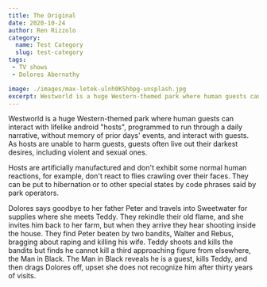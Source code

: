 ```yaml
---
title: The Original
date: 2020-10-24
author: Ren Rizzolo
category:
  name: Test Category
  slug: test-category
tags: 
 - TV shows
 - Dolores Abernathy

image: ./images/max-letek-ulnh0KShbpg-unsplash.jpg
excerpt: Westworld is a huge Western-themed park where human guests can interact with lifelike android "hosts", programmed to run through a daily narrative, without memory of prior days' events, and interact with guests.
---
```


Westworld is a huge Western-themed park where human guests can interact with lifelike android "hosts", programmed to run through a daily narrative, without memory of prior days' events, and interact with guests. As hosts are unable to harm guests, guests often live out their darkest desires, including violent and sexual ones.

Hosts are artificially manufactured and don't exhibit some normal human reactions, for example, don't react to flies crawling over their faces. They can be put to hibernation or to other special states by code phrases said by park operators.

Dolores says goodbye to her father Peter and travels into Sweetwater for supplies where she meets Teddy. They rekindle their old flame, and she invites him back to her farm, but when they arrive they hear shooting inside the house. They find Peter beaten by two bandits, Walter and Rebus, bragging about raping and killing his wife. Teddy shoots and kills the bandits but finds he cannot kill a third approaching figure from elsewhere, the Man in Black. The Man in Black reveals he is a guest, kills Teddy, and then drags Dolores off, upset she does not recognize him after thirty years of visits.